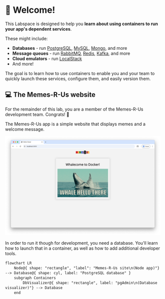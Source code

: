 # 👋 Welcome!

This Labspace is designed to help you **learn about using containers to run your app's dependent services**. 

These might include:

- **Databases** - run [PostgreSQL](https://hub.docker.com/_/postgres), [MySQL](https://hub.docker.com/_/mysql), [Mongo](https://hub.docker.com/_/mongo), and more
- **Message queues** - run [RabbitMQ](https://hub.docker.com/_/rabbitmq), [Redis](https://hub.docker.com/_/redis), [Kafka](https://hub.docker.com/r/apache/kafka), and more
- **Cloud emulators** - run [LocalStack](https://hub.docker.com/r/localstack/localstack)
- And more!

The goal is to learn how to use containers to enable you and your team to quickly launch these services, configure them, and easily version them.



## 💻 The Memes-R-Us website

For the remainder of this lab, you are a member of the Memes-R-Us development team. Congrats! 🎉

The Memes-R-Us app is a simple website that displays memes and a welcome message.

![Memes-R-Us website](/.labspace/images/memes-r-us.png)

In order to run it though for development, you need a database. You'll learn how to launch that in a container, as well as how to add additional developer tools.

```mermaid
flowchart LR
    Node@{ shape: "rectangle", "label": "Memes-R-Us site\n(Node app)"} --> Database@{ shape: cyl, label: "PostgreSQL database" }
    subgraph Containers
        DbVisualizer@{ shape: "rectangle", label: "pgAdmin\n(Database visualizer)"} --> Database
    end
```

